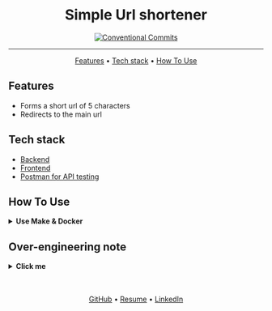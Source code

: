 <h1 align="center">
  Simple Url shortener
</h1>

<div align="center">

[![Conventional Commits](https://img.shields.io/badge/Conventional%20Commits-1.0.0-%23FE5196?logo=conventionalcommits&logoColor=white)](https://conventionalcommits.org)

</div>
<hr>

<p align="center">
  <a href="#features">Features</a> •
  <a href="#tech-stack">Tech stack</a> •
  <a href="#how-to-use">How To Use</a>
</p>


## Features
- Forms a short url of 5 characters
- Redirects to the main url


## Tech stack
- [Backend](backend/README.md)
- [Frontend](https://github.com/facebook/create-react-app)
- [Postman for API testing](https://www.postman.com/)


## How To Use
<details>

<summary><strong>Use Make & Docker</strong></summary>

1. Firstly clone repo
   ```bash
   git clone git@github.com:mrKazzila/shortener.git
   ```

2. SetUp env for [Backend](https://github.com/mrKazzila/shortener/blob/main/backend/README.md) and [Frontend](https://github.com/mrKazzila/shortener/blob/main/frontend/README.md) parts

3. Run all services
   ```bash
   make docker_setup_all
   ```

4. Run only frontend
   ```bash
   make docker_run_front
   ```

5. Run only backend
   ```bash
   make docker_run_back
   ```

6. Run backend tests
   ```bash
   make docker_run_tests_back
   ```

</details>


## Over-engineering note
<details>

<summary><strong>Click me</strong></summary>
I understand that many technologies/constructions in code for such a simple project is over-engineering,
but just wanted to practice advanced technologies on a simple project. Don't scold ;)

</details>


<br>
<br>
<p align="center">
  <a href="https://github.com/mrKazzila">GitHub</a> •
  <a href="https://mrkazzila.github.io/resume/">Resume</a> •
  <a href="https://www.linkedin.com/in/i-kazakov/">LinkedIn</a>
</p>
